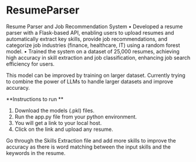 # ResumeParser
Resume Parser and Job Recommendation System
•	Developed a resume parser with a Flask-based API, enabling users to upload resumes and automatically extract key skills, provide job recommendations, and categorize job industries (finance, healthcare, IT) using a random forest model.
•	Trained the system on a dataset of 25,000 resumes, achieving high accuracy in skill extraction and job classification, enhancing job search efficiency for users.

This model can be improved by training on larger dataset. Currently trying to combine the power of LLMs to handle larger datasets and improve accuracy.


**Instructions to run **
1. Download the models (.pkl) files.
2. Run the app.py file from your python environment.
3. You will get a link to your local host.
4. Click on the link and upload any resume.



Go through the Skills Extraction file and add more skills to improve the accuracy as there is word matching between the input skills and the keywords in the resume.
